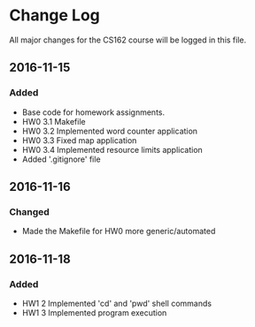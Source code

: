 # Change Log
All major changes for the CS162 course will be logged in this file.

## 2016-11-15
### Added
- Base code for homework assignments.
- HW0 3.1 Makefile
- HW0 3.2 Implemented word counter application
- HW0 3.3 Fixed map application
- HW0 3.4 Implemented resource limits application
- Added '.gitignore' file

## 2016-11-16
### Changed
- Made the Makefile for HW0 more generic/automated

## 2016-11-18
### Added
- HW1 2 Implemented 'cd' and 'pwd' shell commands
- HW1 3 Implemented program execution

